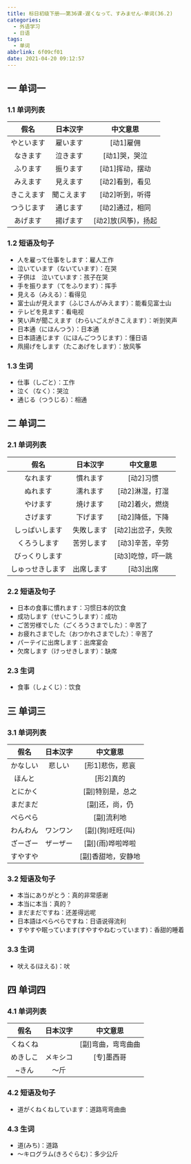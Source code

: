 ```yaml
---
title: 标日初级下册——第36课-遅くなって、すみません-单词(36.2)
categories:
  - 外语学习
  - 日语
tags:
  - 单词
abbrlink: 6f09cf01
date: 2021-04-20 09:12:57
---
```

## 一 单词一

### 1.1 单词列表

|    假名    |  日本汉字  |      中文意思       |
| :--------: | :--------: | :-----------------: |
| やといます |  雇います  |      [动1]雇佣      |
|  なきます  |  泣きます  |    [动1]哭，哭泣    |
|  ふります  |  振ります  |   [动1]挥动，摆动   |
|  みえます  |  見えます  |   [动2]看到，看见   |
| きこえます | 聞こえます |   [动2]听到，听得   |
| つうじます |  通じます  |   [动2]通过，相同   |
|  あげます  |  揚げます  | [动2]放(风筝)，扬起 |
<!--more-->

### 1.2 短语及句子

* 人を雇って仕事をします：雇人工作
* 泣いています（ないています）：在哭
* 子供は　泣いています：孩子在哭
* 手を振ります（てをふります）：挥手
* 見える（みえる）：看得见
* 富士山が見えます（ふじさんがみえます）：能看见富士山
* テレビを見ます：看电视
* 笑い声が聞こえます（わらいごえがきこえます）：听到笑声
* 日本通（にほんつう）：日本通
* 日本語通じます（にほんごつうじます）：懂日语
* 凧揚げをします（たこあげをします）：放风筝

### 1.3 生词

* 仕事（しごと）：工作
* 泣く（なく）：哭泣
* 通じる（つうじる）：相通

## 二 单词二

### 2.1 单词列表

|       假名       |  日本汉字  |     中文意思      |
| :--------------: | :--------: | :---------------: |
|     なれます     |  慣れます  |     [动2]习惯     |
|     ぬれます     |  濡れます  |  [动2]淋湿，打湿  |
|     やけます     |  焼けます  |  [动2]着火，燃烧  |
|     さげます     |  下げます  |  [动2]降低，下降  |
|  しっぱいします  | 失敗します | [动2]出岔子，失败 |
|   くろうします   | 苦労します |  [动3]辛苦，辛劳  |
|  びっくりします  |            | [动3]吃惊，吓一跳 |
| しゅっせきします | 出席します |     [动3]出席     |

### 2.2 短语及句子

* 日本の食事に慣れます：习惯日本的饮食
* 成功します（せいこうします）：成功
* ご苦労様でした（ごくろうさまでした）：辛苦了
* お疲れさまでした（おつかれさまでした）：辛苦了
* パーテイに出席します：出席宴会
* 欠席します（けっせきします）：缺席

### 2.3 生词

* 食事（しょくじ）：饮食

## 三 单词三

### 3.1 单词列表

|   假名   | 日本汉字 |      中文意思      |
| :------: | :------: | :----------------: |
| かなしい |  悲しい  |  [形1]悲伤，悲哀   |
|  ほんと  |          |     [形2]真的      |
| とにかく |          |  [副]特别是，总之  |
| まだまだ |          |   [副]还，尚，仍   |
| ぺらぺら |          |     [副]流利地     |
| わんわん | ワンワン | [副]\(狗)旺旺(叫)  |
| ざーざー | ザーザー | [副]\(雨)哗啦哗啦  |
| すやすや |          | [副]香甜地，安静地 |

### 3.2 短语及句子

* 本当にありがとう：真的非常感谢
* 本当に本当：真的？
* まだまだですね：还差得远呢
* 日本語はぺらぺらですね：日语说得流利
* すやすや眠っています(すやすやねむっています)：香甜的睡着

### 3.3 生词

* 吠える(ほえる)：吠

## 四 单词四

### 4.1 单词列表

|   假名   | 日本汉字 |      中文意思      |
| :------: | :------: | :----------------: |
| くねくね |          | [副]弯曲，弯弯曲曲 |
| めきしこ | メキシコ |     [专]墨西哥     |
|  ~きん   |   ～斤   |                    |

### 4.2 短语及句子

* 道がくねくねしています：道路弯弯曲曲

### 4.3 生词

* 道(みち)：道路
* ～キログラム(きろぐらむ)：多少公斤